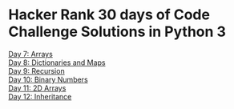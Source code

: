 # Hacker Rank 30 days of Code Challenge Solutions in Python 3
[Day 7: Arrays](https://github.com/mitalishah25/30daysofCode/blob/master/arrays.py)<br />
[Day 8: Dictionaries and Maps](https://github.com/mitalishah25/30daysofCode/blob/master/dictionaries_maps.py)<br />
[Day 9: Recursion](https://github.com/mitalishah25/30daysofCode/blob/master/recursion.py)<br />
[Day 10: Binary Numbers](https://github.com/mitalishah25/30daysofCode/blob/master/binary_numbers.py)<br />
[Day 11: 2D Arrays](https://github.com/mitalishah25/30daysofCode/blob/master/2darrays.py)<br />
[Day 12: Inheritance](https://github.com/mitalishah25/30daysofCode/blob/master/inheritance.py)<br />
